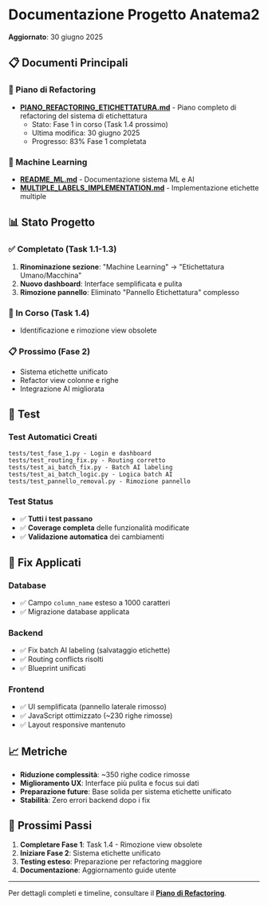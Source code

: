# Documentazione Progetto Anatema2

**Aggiornato**: 30 giugno 2025

## 📋 Documenti Principali

### 🎯 Piano di Refactoring
- **[PIANO_REFACTORING_ETICHETTATURA.md](PIANO_REFACTORING_ETICHETTATURA.md)** - Piano completo di refactoring del sistema di etichettatura
  - Stato: Fase 1 in corso (Task 1.4 prossimo)
  - Ultima modifica: 30 giugno 2025
  - Progresso: 83% Fase 1 completata

### 🤖 Machine Learning
- **[README_ML.md](README_ML.md)** - Documentazione sistema ML e AI
- **[MULTIPLE_LABELS_IMPLEMENTATION.md](MULTIPLE_LABELS_IMPLEMENTATION.md)** - Implementazione etichette multiple

## 📊 Stato Progetto

### ✅ Completato (Task 1.1-1.3)
1. **Rinominazione sezione**: "Machine Learning" → "Etichettatura Umano/Macchina"
2. **Nuovo dashboard**: Interface semplificata e pulita
3. **Rimozione pannello**: Eliminato "Pannello Etichettatura" complesso

### 🔄 In Corso (Task 1.4)
- Identificazione e rimozione view obsolete

### 📋 Prossimo (Fase 2)
- Sistema etichette unificato
- Refactor view colonne e righe
- Integrazione AI migliorata

## 🧪 Test

### Test Automatici Creati
```
tests/test_fase_1.py - Login e dashboard
tests/test_routing_fix.py - Routing corretto
tests/test_ai_batch_fix.py - Batch AI labeling
tests/test_ai_batch_logic.py - Logica batch AI
tests/test_pannello_removal.py - Rimozione pannello
```

### Test Status
- ✅ **Tutti i test passano**
- ✅ **Coverage completa** delle funzionalità modificate
- ✅ **Validazione automatica** dei cambiamenti

## 🔧 Fix Applicati

### Database
- ✅ Campo `column_name` esteso a 1000 caratteri
- ✅ Migrazione database applicata

### Backend
- ✅ Fix batch AI labeling (salvataggio etichette)
- ✅ Routing conflicts risolti
- ✅ Blueprint unificati

### Frontend
- ✅ UI semplificata (pannello laterale rimosso)
- ✅ JavaScript ottimizzato (~230 righe rimosse)
- ✅ Layout responsive mantenuto

## 📈 Metriche

- **Riduzione complessità**: ~350 righe codice rimosse
- **Miglioramento UX**: Interface più pulita e focus sui dati
- **Preparazione future**: Base solida per sistema etichette unificato
- **Stabilità**: Zero errori backend dopo i fix

## 🚀 Prossimi Passi

1. **Completare Fase 1**: Task 1.4 - Rimozione view obsolete
2. **Iniziare Fase 2**: Sistema etichette unificato
3. **Testing esteso**: Preparazione per refactoring maggiore
4. **Documentazione**: Aggiornamento guide utente

---

Per dettagli completi e timeline, consultare il **[Piano di Refactoring](PIANO_REFACTORING_ETICHETTATURA.md)**.
